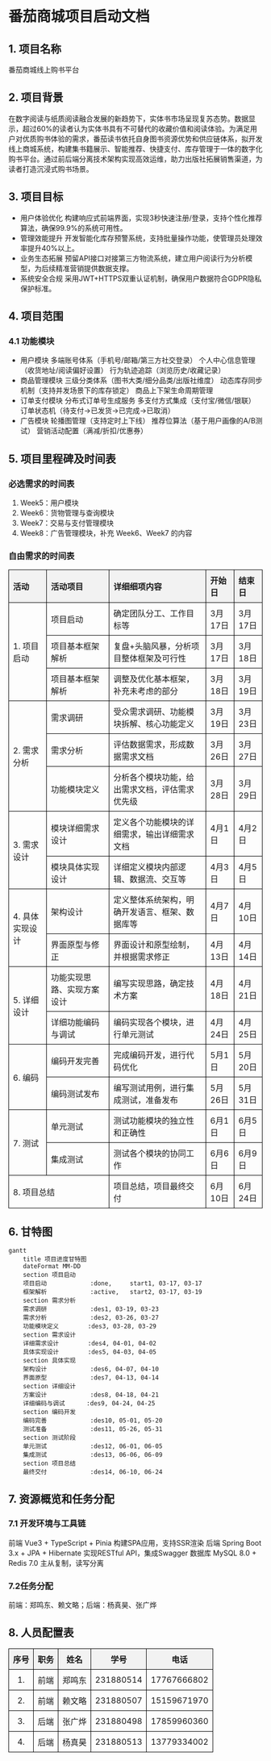 <style>
    table {
        width: 100%;
        border-collapse: collapse;
    }
    th, td {
        border: 1px solid black;
        padding: 8px;
        text-align: left;
    }
    th {
        background-color: #f2f2f2;
    }
</style>

# 番茄商城项目启动文档

## 1. 项目名称
番茄商城线上购书平台
## 2. 项目背景
在数字阅读与纸质阅读融合发展的新趋势下，实体书市场呈现复苏态势。数据显示，超过60%的读者认为实体书具有不可替代的收藏价值和阅读体验。为满足用户对优质购书体验的需求，番茄读书依托自身图书资源优势和供应链体系，拟开发线上商城系统，构建集书籍展示、智能推荐、快捷支付、库存管理于一体的数字化购书平台。通过前后端分离技术架构实现高效运维，助力出版社拓展销售渠道，为读者打造沉浸式购书场景。
## 3. 项目目标
- 用户体验优化
构建响应式前端界面，实现3秒快速注册/登录，支持个性化推荐算法，确保99.9%的系统可用性。
- 管理效能提升
开发智能化库存预警系统，支持批量操作功能，使管理员处理效率提升40%以上。
- 业务生态拓展
预留API接口对接第三方物流系统，建立用户阅读行为分析模型，为后续精准营销提供数据支撑。
- 系统安全合规
采用JWT+HTTPS双重认证机制，确保用户数据符合GDPR隐私保护标准。
## 4. 项目范围
### 4.1 功能模块
- 用户模块
多端账号体系（手机号/邮箱/第三方社交登录）
个人中心信息管理（收货地址/阅读偏好设置）
行为轨迹追踪（浏览历史/收藏记录）
- 商品管理模块
三级分类体系（图书大类/细分品类/出版社维度）
动态库存同步机制（支持并发场景下的库存锁定）
商品上下架生命周期管理
- 订单支付模块
分布式订单号生成服务
多支付方式集成（支付宝/微信/银联）
订单状态机（待支付→已发货→已完成→已取消）
- 广告模块
轮播图管理（支持定时上下线）
推荐位算法（基于用户画像的A/B测试）
营销活动配置（满减/折扣/优惠券）

## 5. 项目里程碑及时间表
### **必选需求的时间表**
1. Week5：用户模块  
2. Week6：货物管理与查询模块  
3. Week7：交易与支付管理模块  
4. Week8：广告管理模块，补充 Week6、Week7 的内容  

### **自由需求的时间表**
<table>
            <tr>
                <th>活动</th>
                <th>活动项目</th>
                <th>详细细项内容</th>
                <th>开始日</th>
                <th>结束日</th>
            </tr>
            <tr>
                <td rowspan="3">1. 项目启动</td>
                <td>项目启动</td>
                <td>确定团队分工、工作目标等</td>
                <td>3月17日</td>
                <td>3月17日</td>
            </tr>
            <tr>
                <td>项目基本框架解析</td>
                <td>复盘+头脑风暴，分析项目整体框架及可行性</td>
                <td>3月17日</td>
                <td>3月18日</td>
            </tr>
            <tr>
                <td>项目基本框架解析</td>
                <td>调整及优化基本框架，补充未考虑的部分</td>
                <td>3月18日</td>
                <td>3月19日</td>
            </tr>
            <tr>
                <td rowspan="3">2. 需求分析</td>
                <td>需求调研</td>
                <td>受众需求调研、功能模块拆解、核心功能定义</td>
                <td>3月19日</td>
                <td>3月23日</td>
            </tr>
            <tr>
                <td>需求分析</td>
                <td>评估数据需求，形成数据需求文档</td>
                <td>3月26日</td>
                <td>3月27日</td>
            </tr>
            <tr>
                <td>功能模块定义</td>
                <td>分析各个模块功能，给出需求文档，评估需求优先级</td>
                <td>3月28日</td>
                <td>3月29日</td>
            </tr>
            <tr>
                <td rowspan="2">3. 需求设计</td>
                <td>模块详细需求设计</td>
                <td>定义各个功能模块的详细需求，输出详细需求文档</td>
                <td>4月1日</td>
                <td>4月2日</td>
            </tr>
            <tr>
                <td>模块具体实现设计</td>
                <td>详细定义模块内部逻辑、数据流、交互等</td>
                <td>4月3日</td>
                <td>4月5日</td>
            </tr>
            <tr>
                <td rowspan="2">4. 具体实现设计</td>
                <td>架构设计</td>
                <td>定义整体系统架构，明确开发语言、框架、数据库等</td>
                <td>4月7日</td>
                <td>4月10日</td>
            </tr>
            <tr>
                <td>界面原型与修正</td>
                <td>界面设计和原型绘制，并根据需求修正</td>
                <td>4月13日</td>
                <td>4月14日</td>
            </tr>
            <tr>
                <td rowspan="2">5. 详细设计</td>
                <td>功能实现思路、实现方案设计</td>
                <td>编写实现思路，确定技术方案</td>
                <td>4月18日</td>
                <td>4月21日</td>
            </tr>
            <tr>
                <td>详细功能编码与调试</td>
                <td>编码实现各个模块，进行单元测试</td>
                <td>4月24日</td>
                <td>4月25日</td>
            </tr>
            <tr>
                <td rowspan="2">6. 编码</td>
                <td>编码开发完善</td>
                <td>完成编码开发，进行代码优化</td>
                <td>5月1日</td>
                <td>5月20日</td>
            </tr>
            <tr>
                <td>编码测试发布</td>
                <td>编写测试用例，进行集成测试，准备发布</td>
                <td>5月26日</td>
                <td>5月31日</td>
            </tr>
            <tr>
                <td rowspan="2">7. 测试</td>
                <td>单元测试</td>
                <td>测试功能模块的独立性和正确性</td>
                <td>6月1日</td>
                <td>6月5日</td>
            </tr>
            <tr>
                <td>集成测试</td>
                <td>测试各个模块的协同工作</td>
                <td>6月6日</td>
                <td>6月9日</td>
            </tr>
            <tr>
                <td colspan="2">8. 项目总结</td>
                <td>项目总结，项目最终交付</td>
                <td>6月10日</td>
                <td>6月24日</td>
            </tr>
        </table>

## 6. 甘特图
```mermaid
gantt
    title 项目进度甘特图
    dateFormat MM-DD
    section 项目启动
    项目启动            :done,     start1, 03-17, 03-17
    框架解析            :active,   start2, 03-17, 03-19
    section 需求分析
    需求调研            :des1, 03-19, 03-23
    需求分析            :des2, 03-26, 03-27
    功能模块定义        :des3, 03-28, 03-29
    section 需求设计
    详细需求设计        :des4, 04-01, 04-02
    具体实现设计        :des5, 04-03, 04-05
    section 具体实现
    架构设计            :des6, 04-07, 04-10
    界面原型            :des7, 04-13, 04-14
    section 详细设计
    方案设计            :des8, 04-18, 04-21
    详细编码与调试      :des9, 04-24, 04-25
    section 编码开发
    编码完善            :des10, 05-01, 05-20
    测试准备            :des11, 05-26, 05-31
    section 测试阶段
    单元测试            :des12, 06-01, 06-05
    集成测试            :des13, 06-06, 06-09
    section 项目总结
    最终交付            :des14, 06-10, 06-24
```

## 7. 资源概览和任务分配
###  7.1 开发环境与工具链
前端 Vue3 + TypeScript + Pinia 构建SPA应用，支持SSR渲染 
后端 Spring Boot 3.x + JPA + Hibernate 实现RESTful API，集成Swagger 
数据库 MySQL 8.0 + Redis 7.0 主从复制，读写分离   
### 7.2任务分配  
前端：郑鸣东、赖文略；后端：杨真昊、张广烨
## 8. 人员配置表
| 序号  | 职务  |  姓名  |   学号    |    电话     |
| :---: | :---: | :----: | :-------: | :---------: |
|  1.   | 前端  | 郑鸣东 | 231880514 | 17767666802 |
|  2.   | 前端  | 赖文略 | 231880507 | 15159671970 |
|  3.   | 后端  | 张广烨 | 231880498 | 17859960360 |
|  4.   | 后端  | 杨真昊 | 231880513 | 13779334002 |



